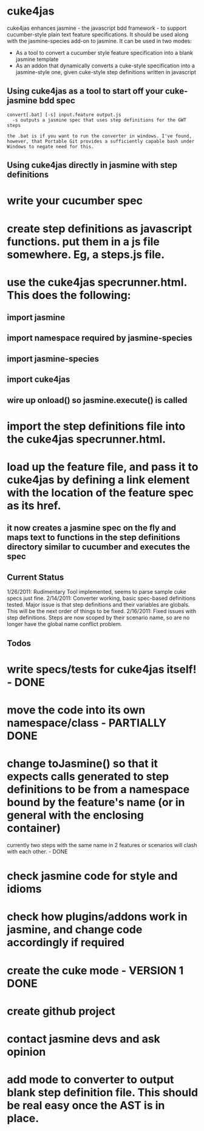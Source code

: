 cuke4jas
=========

cuke4jas enhances jasmine - the javascript bdd framework - to support cucumber-style plain text feature specifications. It should be used along with the jasmine-species add-on to jasmine.
It can be used in two modes:
* As a tool to convert a cucumber style feature specification into a blank jasmine template
* As an addon that dynamically converts a cuke-style specification into a jasmine-style one, given cuke-style step definitions written in javascript

Using cuke4jas as a tool to start off your cuke-jasmine bdd spec
---------------------------------------------------------------
    convert[.bat] [-s] input.feature output.js
      -s outputs a jasmine spec that uses step definitions for the GWT steps
    
    the .bat is if you want to run the converter in windows. I've found, however, that Portable Git provides a sufficiently capable bash under Windows to negate need for this.
    
Using cuke4jas directly in jasmine with step definitions
----------------------------------------------------------
# write your cucumber spec
# create step definitions as javascript functions. put them in a js file somewhere. Eg, a steps.js file.
# use the cuke4jas specrunner.html. This does the following:
## import jasmine
## import namespace required by jasmine-species
## import jasmine-species
## import cuke4jas
## wire up onload() so jasmine.execute() is called
# import the step definitions file into the cuke4jas specrunner.html.
# load up the feature file, and pass it to cuke4jas by defining a link element with the location of the feature spec as its href. 
## it now creates a jasmine spec on the fly and maps text to functions in the step definitions directory similar to cucumber and executes the spec

Current Status
--------------
1/26/2011: Rudimentary Tool implemented, seems to parse sample cuke specs just fine.
2/14/2011: Converter working, basic spec-based definitions tested. Major issue is that step definitions and their variables are globals. This will be the next order of things to be fixed.
2/16/2011: Fixed issues with step definitions. Steps are now scoped by their scenario name, so are no longer have the global name conflict problem.

Todos
-----
# write specs/tests for cuke4jas itself! - DONE
# move the code into its own namespace/class - PARTIALLY DONE
# change toJasmine() so that it expects calls generated to step definitions to be from a namespace bound by the feature's name (or in general with the enclosing container)
  currently two steps with the same name in 2 features or scenarios will clash with each other. - DONE
# check jasmine code for style and idioms
# check how plugins/addons work in jasmine, and change code accordingly if required
# create the cuke mode  - VERSION 1 DONE
# create github project
# contact jasmine devs and ask opinion
# add mode to converter to output blank step definition file. This should be real easy once the AST is in place.